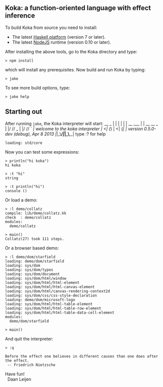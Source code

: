 Koka: a function-oriented language with effect inference
--------------------------------------------------------

To build Koka from source you need to install:

  * The latest [Haskell platform](http://www.haskell.org/platform) (version 7 or later).
  * The latest [NodeJS](http://nodejs.org) runtime (version 0.10 or later).

After installing the above tools, go to the Koka directory and type:

    > npm install

which will install any prerequisites. Now build and run Koka by typing:

    > jake 

To see more build options, type:

    > jake help


Starting out
------------

After running <code>jake</code>, the Koka interpreter will start:
    __          _
    | |        | |
    | | __ ___ | | __ __ _
    | |/ // _ \| |/ // _` | welcome to the koka interpreter
    |   <| (_) |   <| (_| | version 0.5.0-dev (debug), Apr  8 2013
    |_|\_\\___/|_|\_\\__,_| type :? for help

    loading: std/core

Now you can test some expressions:

    > println("hi koka")
    hi koka

    > :t "hi"
    string

    > :t println("hi")
    console ()

Or load a demo:

    > :l demo/collatz
    compile: lib/demo/collatz.kk
    check  : demo/collatz
    modules:
      demo/collatz

    > main()
    Collatz(27) took 111 steps.

Or a browser based demo:

    > :l demo/dom/starfield
    loading: demo/dom/starfield
    loading: sys/dom
    loading: sys/dom/types
    loading: sys/dom/document
    loading: sys/dom/html/window
    loading: sys/dom/html/html-element
    loading: sys/dom/html/html-canvas-element
    loading: sys/dom/html/canvas-rendering-context2d
    loading: sys/dom/css/css-style-declaration
    loading: demo/dom/microsoft-logo
    loading: sys/dom/html/html-table-element
    loading: sys/dom/html/html-table-row-element
    loading: sys/dom/html/html-table-data-cell-element
    modules:
      demo/dom/starfield
      
    > main()

And quit the interpreter:

    > :q

    Before the effect one believes in different causes than one does after the effect.
     -- Friedrich Nietzsche

Have fun!<br>&nbsp;&nbsp;Daan Leijen
